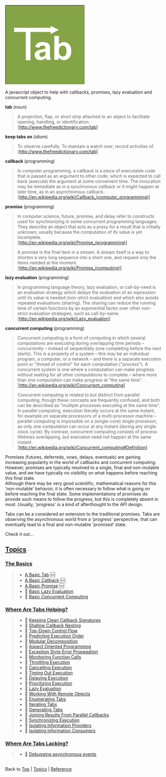 <a name="top" ></a>

![logo](img/tab-logo256.png)

A javascript object to help with callbacks, promises, lazy evaluation and concurrent computing.



**tab** (noun)
> A projection, flap, or short strip attached to an object to facilitate opening, handling, or identification. <br /> [http://www.thefreedictionary.com/tab]

**keep tabs on** (idiom)
> To observe carefully.  To maintain a watch over, record activities of. <br /> [http://www.thefreedictionary.com/tab]

**callback** (programming)
> In computer programming, a callback is a piece of executable code that is passed as an argument to other code, which is expected to call back (execute) the argument at some convenient time. The invocation may be immediate as in a synchronous callback or it might happen at later time, as in an asynchronous callback. <br /> [http://en.wikipedia.org/wiki/Callback_(computer_programming)]

**promise** (programming)
> In computer science, future, promise, and delay refer to constructs used for synchronizing in some concurrent programming languages. They describe an object that acts as a proxy for a result that is initially unknown, usually because the computation of its value is yet incomplete. <br /> [http://en.wikipedia.org/wiki/Promise_(programming)]
>
> A promise is the final item in a stream. A stream itself is a way to shorten a very long sequence into a short one, and request only the items needed at the moment. <br /> [http://en.wikipedia.org/wiki/Promise_(computing)]

**lazy evaluation** (programming)
> In programming language theory, lazy evaluation, or call-by-need is an evaluation strategy which delays the evaluation of an expression until its value is needed (non-strict evaluation) and which also avoids repeated evaluations (sharing). The sharing can reduce the running time of certain functions by an exponential factor over other non-strict evaluation strategies, such as call-by-name. <br /> [http://en.wikipedia.org/wiki/Lazy_evaluation]

**concurrent computing** (programming)
>Concurrent computing is a form of computing in which several computations are executing during overlapping time periods – concurrently – instead of sequentially (one completing before the next starts). This is a property of a system – this may be an individual program, a computer, or a network – and there is a separate execution point or "thread of control" for each computation ("process"). A concurrent system is one where a computation can make progress without waiting for all other computations to complete – where more than one computation can make progress at "the same time". <br /> [http://en.wikipedia.org/wiki/Concurrent_computing]
>
> Concurrent computing is related to but distinct from parallel computing, though these concepts are frequently confused, and both can be described as "multiple processes executing at the same time". In parallel computing, execution literally occurs at the same instant, for example on separate processors of a multi-processor machine – parallel computing is impossible on a (single-core) single processor, as only one computation can occur at any instant (during any single clock cycle). By contrast, concurrent computing consists of process lifetimes overlapping, but execution need not happen at the same instant. <br /> [http://en.wikipedia.org/wiki/Concurrent_computing#Definition]



Promises (futures, deferreds, vows, delays, eventuals) are gaining increasing popularity in the world of callbacks and concurrent computing.  However, promises are typically resolved to a single, final and non-mutable value, and we have typically no visibility on what happens before reaching this final state.  
Although there may be very good scientific, mathematical reasons for this 'non-mutable' behavior, it is often necessary to follow what is going on before reaching the final state.  Some implementations of promises do provide such means to follow the progress, but this is completely absent in most.  Usually, 'progress' is a kind of afterthought to the API design.

Tabs can be a considered an extension to the traditional promises.  Tabs are observing the asynchronous world from a 'progress' perspective, that can eventually lead to a final and non-mutable 'promised' state.

Check it out...

<a name="topics" ></a>
## [Topics][topics]

<a name="cat-the-basics" ></a>
### [The Basics][cat-the-basics]
> * [A Basic Tab][topic-a-basic-tab] :new:
> * [A Basic Callback][topic-a-basic-callback] :new:
> * [A Basic Promise][topic-a-basic-promise] :new:
> * :thought_balloon: [ Basic Lazy Evaluation][topic-basic-lazy-evaluation]
> * :construction: [ Basic Concurrent Computing][topic-basic-concurrent-computing]

<a name="cat-where-are-tabs-helping" ></a>
### [Where Are Tabs Helping?][cat-where-are-tabs-helping]
> * :thought_balloon: [ Keeping Clean Callback Signatures][topic-keeping-clean-callback-signatures]
> * :thought_balloon: [ Shallow Callback Nesting][topic-shallow-callback-nesting]
> * :thought_balloon: [ Top-Down Control Flow][topic-top-down-control-flow]
> * :thought_balloon: [ Predicting Execution Order][topic-predicting-execution-order]
> * :thought_balloon: [ Modular Decomposition][topic-modular-decomposition]
> * :thought_balloon: [ Aspect Oriented Programming][topic-aspect-oriented-programming]
> * :thought_balloon: [ Exception Style Error Propagation][topic-exception-style-error-propagation]
> * :thought_balloon: [ Monitoring Function Calls][topic-monitoring-function-calls]
> * :thought_balloon: [ Throttling Execution][topic-throttling-execution]
> * :thought_balloon: [ Cancelling Execution][topic-cancelling-execution]
> * :thought_balloon: [ Timing Out Execution][topic-timing-out-execution]
> * :thought_balloon: [ Delaying Execution][topic-delaying-execution]
> * :thought_balloon: [ Prioritizing Execution][topic-prioritizing-execution]
> * :thought_balloon: [ Lazy Evaluation][topic-lazy-evaluation]
> * :thought_balloon: [ Working With Remote Objects][topic-working-with-remote-objects]
> * :thought_balloon: [ Enumerating Tabs][topic-enumerating-tabs]
> * :thought_balloon: [ Iterating Tabs][topic-iterating-tabs]
> * :thought_balloon: [ Generating Tabs][topic-generating-tabs]
> * :thought_balloon: [ Joining Results From Parallel Callbacks][topic-joining-results-from-parallel-execution]
> * :thought_balloon: [ Synchronizing Execution][topic-synchronizing-execution]
> * :thought_balloon: [ Isolating Information Providers][topic-isolating-information-providers]
> * :thought_balloon: [ Isolating Information Consumers][topic-isolating-information-consumers]

<a name="cat-where-are-tabs-lacking" ></a>
### [Where Are Tabs Lacking?][cat-where-are-tabs-lacking]
> * :thought_balloon: [ Debugging asynchronous events][topic-debugging-asynchronous-events]



<br /> Back to [Top] | [Topics] | [Reference] <br />





[top]: #top "back to the top of this page"
[topics]: #topics "back to the 'Topics' section"
[reference]: reference "back to the 'Reference' section"

[cat-the-basics]: #cat-the-basics "more topics under 'The Basics'"
[topic-a-basic-tab]: topics/a-basic-tab "Topics / The Basics / A Basic Tab - creating and using a basic Tab object."
[topic-a-basic-callback]: topics/a-basic-callback "Topics / The Basics / A Basic Callback - using a Tab object to handle callbacks."
[topic-a-basic-promise]: topics/a-basic-promise "Topics / The Basics / A Basic Promise - using a Tab object as a promise."
[topic-basic-lazy-evaluation]: tbd "!!! having some vague ideas !!!"
[topic-basic-concurrent-computing]: tbd "!!! coming soon !!!"

[cat-where-are-tabs-helping]: #cat-where-are-tabs-helping "more topics under 'Where Are Tabs Helping'"
[topic-keeping-clean-callback-signatures]: tbd "!!! having some vague ideas !!!"
[topic-shallow-callback-nesting]: tbd "!!! having some vague ideas !!!"
[topic-top-down-control-flow]: tbd "!!! having some vague ideas !!!"
[topic-predicting-execution-order]: tbd "!!! having some vague ideas !!!"
[topic-modular-decomposition]: tbd "!!! having some vague ideas !!!"
[topic-aspect-oriented-programming]: tbd "!!! having some vague ideas !!!"
[topic-exception-style-error-propagation]: tbd "!!! having some vague ideas !!!"
[topic-monitoring-function-calls]: tbd "!!! having some vague ideas !!!"
[topic-throttling-execution]: tbd "!!! having some vague ideas !!!"
[topic-cancelling-execution]: tbd "!!! having some vague ideas !!!"
[topic-timing-out-execution]: tbd "!!! having some vague ideas !!!"
[topic-delaying-execution]: tbd "!!! having some vague ideas !!!"
[topic-prioritizing-execution]: tbd "!!! having some vague ideas !!!"
[topic-lazy-evaluation]: tbd "!!! having some vague ideas !!!"
[topic-working-with-remote-objects]: tbd "!!! having some vague ideas !!!"
[topic-enumerating-tabs]: tbd "!!! having some vague ideas !!!"
[topic-iterating-tabs]: tbd "!!! having some vague ideas !!!"
[topic-generating-tabs]: tbd "!!! having some vague ideas !!!"
[topic-joining-results-from-parallel-execution]: tbd "!!! having some vague ideas !!!"
[topic-synchronizing-execution]: tbd "!!! having some vague ideas !!!"
[topic-isolating-information-providers]: tbd "!!! having some vague ideas !!!"
[topic-isolating-information-consumers]: tbd "!!! having some vague ideas !!!"

[cat-where-are-tabs-lacking]: #cat-where-are-tabs-lacking "more topics under 'Where Are Tabs Lacking'"
[topic-debugging-asynchronous-events]: tbd "!!! having some vague ideas !!!"
